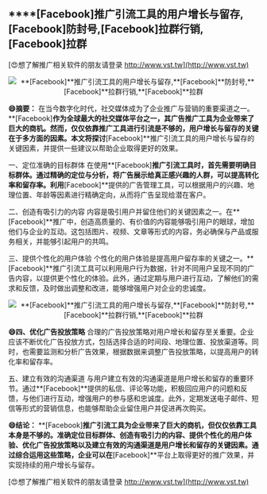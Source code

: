 ## ****[Facebook]**推广引流工具的用户增长与留存,**[Facebook]**防封号,**[Facebook]**拉群行销,**[Facebook]**拉群**

[😍想了解推广相关软件的朋友请登录 http://www.vst.tw](http://www.vst.tw)

 <center><img src="https://vst.tw/MP4/tuiguang/png/8.png" alt="**[Facebook]**推广引流工具的用户增长与留存,**[Facebook]**防封号,**[Facebook]**拉群行销,**[Facebook]**拉群"></center>

**😄摘要：**
在当今数字化时代，社交媒体成为了企业推广与营销的重要渠道之一。**[Facebook]**作为全球最大的社交媒体平台之一，其广告推广工具为企业带来了巨大的商机。然而，仅仅依靠推广工具进行引流是不够的，用户增长与留存的关键在于多方面的因素。本文将探讨**[Facebook]**推广引流工具的用户增长与留存的关键因素，并提供一些建议以帮助企业取得更好的效果。

一、定位准确的目标群体
在使用**[Facebook]**推广引流工具时，首先需要明确目标群体。通过精确的定位与分析，将广告展示给真正感兴趣的人群，可以提高转化率和留存率。利用**[Facebook]**提供的广告管理工具，可以根据用户的兴趣、地理位置、年龄等因素进行精确定向，从而将广告呈现给潜在客户。

二、创造有吸引力的内容
内容是吸引用户并留住他们的关键因素之一。在**[Facebook]**推广中，创造高质量的、有价值的内容能够吸引用户的眼球，增加他们与企业的互动。这包括图片、视频、文章等形式的内容，务必确保与产品或服务相关，并能够引起用户的共鸣。

三、提供个性化的用户体验
个性化的用户体验是提高用户留存率的关键之一。**[Facebook]**推广引流工具可以利用用户行为数据，针对不同用户呈现不同的广告内容，以提供更个性化的体验。此外，通过定期与用户进行互动，了解他们的需求和反馈，及时做出调整和改进，能够增强用户对企业的忠诚度。

 <center><img src="https://vst.tw/MP4/tuiguang/png/6.png" alt="**[Facebook]**推广引流工具的用户增长与留存,**[Facebook]**防封号,**[Facebook]**拉群行销,**[Facebook]**拉群"></center>

**😄四、优化广告投放策略**
合理的广告投放策略对用户增长和留存至关重要。企业应该不断优化广告投放方式，包括选择合适的时间段、地理位置、投放渠道等。同时，也需要监测和分析广告效果，根据数据来调整广告投放策略，以提高用户的转化率和留存率。

五、建立有效的沟通渠道
与用户建立有效的沟通渠道是用户增长和留存的重要环节。通过**[Facebook]**提供的私信、评论等功能，积极回应用户的问题和反馈，与他们进行互动，增强用户的参与感和忠诚度。此外，定期发送电子邮件、短信等形式的营销信息，也能够帮助企业留住用户并促进再次购买。

**😄结论：**
**[Facebook]**推广引流工具为企业带来了巨大的商机，但仅仅依靠工具本身是不够的。准确定位目标群体、创造有吸引力的内容、提供个性化的用户体验、优化广告投放策略以及建立有效的沟通渠道是用户增长和留存的关键因素。通过综合运用这些策略，企业可以在**[Facebook]**平台上取得更好的推广效果，并实现持续的用户增长与留存。

[😍想了解推广相关软件的朋友请登录 http://www.vst.tw](http://www.vst.tw)



